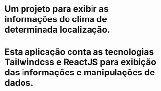 # Um projeto para exibir as informações do clima de determinada localização.
# Esta aplicação conta as tecnologias Tailwindcss e ReactJS para exibição das informações e manipulações de dados.

 
